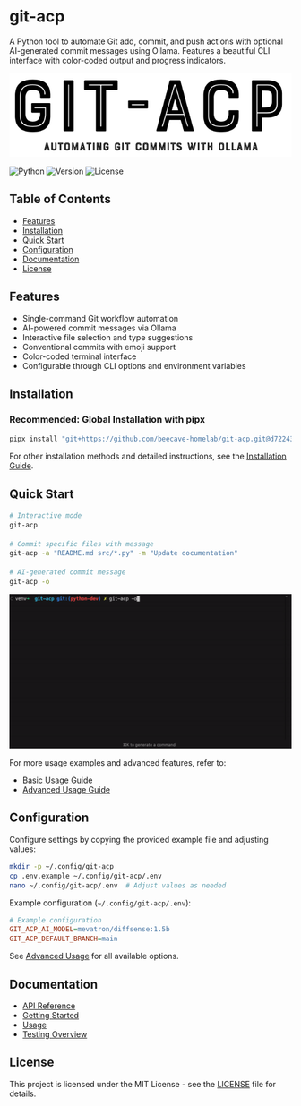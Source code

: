 # git-acp

A Python tool to automate Git add, commit, and push actions with optional AI-generated commit messages using Ollama. Features a beautiful CLI interface with color-coded output and progress indicators.

![GIT-ACP logo](./assets/logo/git-acp-logo-textonly.png)

![Python](https://img.shields.io/badge/python-3.10%2B-blue)
![Version](https://img.shields.io/badge/version-0.17.0-brightgreen)
![License](https://img.shields.io/badge/license-MIT-green)

## Table of Contents

- [Features](#features)
- [Installation](#installation)
- [Quick Start](#quick-start)
- [Configuration](#configuration)
- [Documentation](#documentation)
- [License](#license)

## Features

- Single-command Git workflow automation
- AI-powered commit messages via Ollama
- Interactive file selection and type suggestions
- Conventional commits with emoji support
- Color-coded terminal interface
- Configurable through CLI options and environment variables

## Installation

### Recommended: Global Installation with pipx

```bash
pipx install "git+https://github.com/beecave-homelab/git-acp.git@d722434c1d4981bb3326cf5e6132665e6f2cdad9"
```

For other installation methods and detailed instructions, see the [Installation Guide](docs/getting_started/installation.md).

## Quick Start

```bash
# Interactive mode
git-acp

# Commit specific files with message
git-acp -a "README.md src/*.py" -m "Update documentation"

# AI-generated commit message
git-acp -o
```

![git-acp interactive mode](./assets/examples/git-acp-example-output-default.gif)

For more usage examples and advanced features, refer to:

- [Basic Usage Guide](docs/usage/basic_usage.md)
- [Advanced Usage Guide](docs/usage/advanced_usage.md)

## Configuration

Configure settings by copying the provided example file and adjusting values:

```bash
mkdir -p ~/.config/git-acp
cp .env.example ~/.config/git-acp/.env
nano ~/.config/git-acp/.env  # Adjust values as needed
```

Example configuration (`~/.config/git-acp/.env`):

```ini
# Example configuration
GIT_ACP_AI_MODEL=mevatron/diffsense:1.5b
GIT_ACP_DEFAULT_BRANCH=main
```

See [Advanced Usage](docs/usage/advanced_usage.md#advanced-usage) for all available options.

## Documentation

- [API Reference](docs/api/overview.md)
- [Getting Started](docs/getting_started/introduction.md)
- [Usage](docs/usage/basic_usage.md)
- [Testing Overview](docs/tests/test_plan.md)

## License

This project is licensed under the MIT License - see the [LICENSE](LICENSE) file for details.
